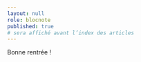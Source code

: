 ```yaml
---
layout: null
role: blocnote
published: true
# sera affiché avant l’index des articles
---
```


Bonne rentrée !
